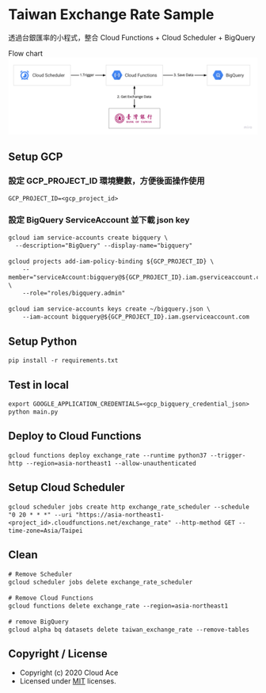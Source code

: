 # Taiwan Exchange Rate Sample

透過台銀匯率的小程式，整合 Cloud Functions + Cloud Scheduler + BigQuery

Flow chart
![GitHub Logo](images/flow_chart.jpg)

## Setup GCP

### 設定 GCP_PROJECT_ID 環境變數，方便後面操作使用
```
GCP_PROJECT_ID=<gcp_project_id>
```

### 設定 BigQuery ServiceAccount 並下載 json key
```
gcloud iam service-accounts create bigquery \
  --description="BigQuery" --display-name="bigquery"

gcloud projects add-iam-policy-binding ${GCP_PROJECT_ID} \
    --member="serviceAccount:bigquery@${GCP_PROJECT_ID}.iam.gserviceaccount.com" \
    --role="roles/bigquery.admin"

gcloud iam service-accounts keys create ~/bigquery.json \
    --iam-account bigquery@${GCP_PROJECT_ID}.iam.gserviceaccount.com
```

## Setup Python

```
pip install -r requirements.txt
```

## Test in local

```
export GOOGLE_APPLICATION_CREDENTIALS=<gcp_bigquery_credential_json>
python main.py
```

## Deploy to Cloud Functions

```
gcloud functions deploy exchange_rate --runtime python37 --trigger-http --region=asia-northeast1 --allow-unauthenticated
```

## Setup Cloud Scheduler

```
gcloud scheduler jobs create http exchange_rate_scheduler --schedule "0 20 * * *" --uri "https://asia-northeast1-<project_id>.cloudfunctions.net/exchange_rate" --http-method GET --time-zone=Asia/Taipei
```

## Clean

```
# Remove Scheduler
gcloud scheduler jobs delete exchange_rate_scheduler

# Remove Cloud Functions
gcloud functions delete exchange_rate --region=asia-northeast1

# remove BigQuery
gcloud alpha bq datasets delete taiwan_exchange_rate --remove-tables
```



## Copyright / License
* Copyright (c) 2020 Cloud Ace
* Licensed under [MIT](LICENSE) licenses.
